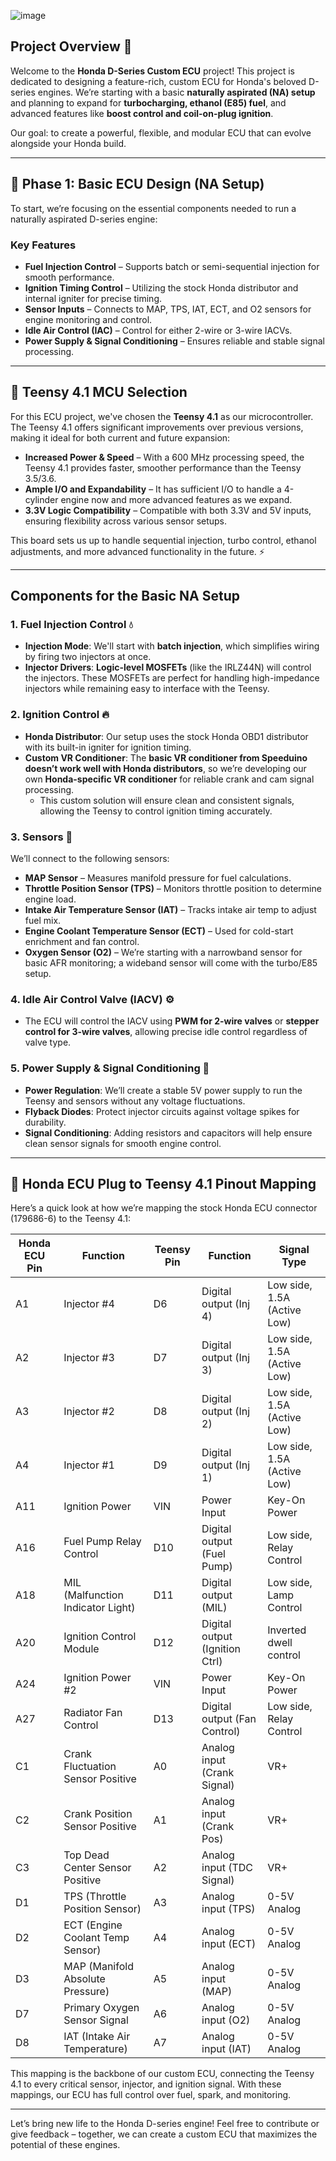 ![image](https://github.com/user-attachments/assets/e8978d20-c5d4-4e09-a5d5-d8dd63e53b35)
## Project Overview 🌟

Welcome to the **Honda D-Series Custom ECU** project! This project is dedicated to designing a feature-rich, custom ECU for Honda's beloved D-series engines. We’re starting with a basic **naturally aspirated (NA) setup** and planning to expand for **turbocharging, ethanol (E85) fuel**, and advanced features like **boost control and coil-on-plug ignition**.

Our goal: to create a powerful, flexible, and modular ECU that can evolve alongside your Honda build.

---

## 🎯 Phase 1: Basic ECU Design (NA Setup)

To start, we’re focusing on the essential components needed to run a naturally aspirated D-series engine:

### Key Features
- **Fuel Injection Control** – Supports batch or semi-sequential injection for smooth performance.
- **Ignition Timing Control** – Utilizing the stock Honda distributor and internal igniter for precise timing.
- **Sensor Inputs** – Connects to MAP, TPS, IAT, ECT, and O2 sensors for engine monitoring and control.
- **Idle Air Control (IAC)** – Control for either 2-wire or 3-wire IACVs.
- **Power Supply & Signal Conditioning** – Ensures reliable and stable signal processing.

---

## 🧠 Teensy 4.1 MCU Selection

For this ECU project, we've chosen the **Teensy 4.1** as our microcontroller. The Teensy 4.1 offers significant improvements over previous versions, making it ideal for both current and future expansion:

- **Increased Power & Speed** – With a 600 MHz processing speed, the Teensy 4.1 provides faster, smoother performance than the Teensy 3.5/3.6.
- **Ample I/O and Expandability** – It has sufficient I/O to handle a 4-cylinder engine now and more advanced features as we expand.
- **3.3V Logic Compatibility** – Compatible with both 3.3V and 5V inputs, ensuring flexibility across various sensor setups.

This board sets us up to handle sequential injection, turbo control, ethanol adjustments, and more advanced functionality in the future. ⚡

---

## Components for the Basic NA Setup

### 1. Fuel Injection Control 💧
- **Injection Mode**: We'll start with **batch injection**, which simplifies wiring by firing two injectors at once.
- **Injector Drivers**: **Logic-level MOSFETs** (like the IRLZ44N) will control the injectors. These MOSFETs are perfect for handling high-impedance injectors while remaining easy to interface with the Teensy.

### 2. Ignition Control 🔥
- **Honda Distributor**: Our setup uses the stock Honda OBD1 distributor with its built-in igniter for ignition timing.
- **Custom VR Conditioner**: The **basic VR conditioner from Speeduino doesn’t work well with Honda distributors**, so we’re developing our own **Honda-specific VR conditioner** for reliable crank and cam signal processing.
  - This custom solution will ensure clean and consistent signals, allowing the Teensy to control ignition timing accurately.

### 3. Sensors 📡
We’ll connect to the following sensors:
- **MAP Sensor** – Measures manifold pressure for fuel calculations.
- **Throttle Position Sensor (TPS)** – Monitors throttle position to determine engine load.
- **Intake Air Temperature Sensor (IAT)** – Tracks intake air temp to adjust fuel mix.
- **Engine Coolant Temperature Sensor (ECT)** – Used for cold-start enrichment and fan control.
- **Oxygen Sensor (O2)** – We’re starting with a narrowband sensor for basic AFR monitoring; a wideband sensor will come with the turbo/E85 setup.

### 4. Idle Air Control Valve (IACV) ⚙️
- The ECU will control the IACV using **PWM for 2-wire valves** or **stepper control for 3-wire valves**, allowing precise idle control regardless of valve type.

### 5. Power Supply & Signal Conditioning 🔋
- **Power Regulation**: We’ll create a stable 5V power supply to run the Teensy and sensors without any voltage fluctuations.
- **Flyback Diodes**: Protect injector circuits against voltage spikes for durability.
- **Signal Conditioning**: Adding resistors and capacitors will help ensure clean sensor signals for smooth engine control.

---

## 🔌 Honda ECU Plug to Teensy 4.1 Pinout Mapping

Here’s a quick look at how we’re mapping the stock Honda ECU connector (179686-6) to the Teensy 4.1:

| Honda ECU Pin | Function                             | Teensy Pin | Function                       | Signal Type                 |
|---------------|--------------------------------------|------------|--------------------------------|-----------------------------|
| A1            | Injector #4                          | D6         | Digital output (Inj 4)         | Low side, 1.5A (Active Low) |
| A2            | Injector #3                          | D7         | Digital output (Inj 3)         | Low side, 1.5A (Active Low) |
| A3            | Injector #2                          | D8         | Digital output (Inj 2)         | Low side, 1.5A (Active Low) |
| A4            | Injector #1                          | D9         | Digital output (Inj 1)         | Low side, 1.5A (Active Low) |
| A11           | Ignition Power                       | VIN        | Power Input                    | Key-On Power                 |
| A16           | Fuel Pump Relay Control              | D10        | Digital output (Fuel Pump)     | Low side, Relay Control      |
| A18           | MIL (Malfunction Indicator Light)    | D11        | Digital output (MIL)           | Low side, Lamp Control       |
| A20           | Ignition Control Module              | D12        | Digital output (Ignition Ctrl) | Inverted dwell control       |
| A24           | Ignition Power #2                    | VIN        | Power Input                    | Key-On Power                 |
| A27           | Radiator Fan Control                 | D13        | Digital output (Fan Control)   | Low side, Relay Control      |
| C1            | Crank Fluctuation Sensor Positive    | A0         | Analog input (Crank Signal)    | VR+                          |
| C2            | Crank Position Sensor Positive       | A1         | Analog input (Crank Pos)       | VR+                          |
| C3            | Top Dead Center Sensor Positive      | A2         | Analog input (TDC Signal)      | VR+                          |
| D1            | TPS (Throttle Position Sensor)       | A3         | Analog input (TPS)             | 0-5V Analog                  |
| D2            | ECT (Engine Coolant Temp Sensor)     | A4         | Analog input (ECT)             | 0-5V Analog                  |
| D3            | MAP (Manifold Absolute Pressure)     | A5         | Analog input (MAP)             | 0-5V Analog                  |
| D7            | Primary Oxygen Sensor Signal         | A6         | Analog input (O2)              | 0-5V Analog                  |
| D8            | IAT (Intake Air Temperature)         | A7         | Analog input (IAT)             | 0-5V Analog                  |


This mapping is the backbone of our custom ECU, connecting the Teensy 4.1 to every critical sensor, injector, and ignition signal. With these mappings, our ECU has full control over fuel, spark, and monitoring.

---

Let’s bring new life to the Honda D-series engine! Feel free to contribute or give feedback – together, we can create a custom ECU that maximizes the potential of these engines.
